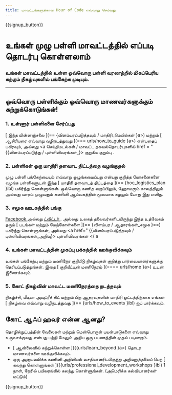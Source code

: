 ```yaml
---
title: மாவட்டங்களுக்கான Hour of Code எவ்வாறு செய்வது
---
```


{{signup_button}}

# உங்கள் முழு பள்ளி மாவட்டத்தில் எப்படி தொடர்பு கொள்ளலாம்

### உங்கள் மாவட்டத்தில் உள்ள ஒவ்வொரு பள்ளி வரலாற்றில் மிகப்பெரிய கற்கும் நிகழ்வுகளில் பங்கேற்க முடியும்.

* * *

## ஒவ்வொரு பள்ளிக்கும் ஒவ்வொரு மாணவர்களுக்கும் கற்றுக்கொடுங்கள்!

### 1. உள்ளூர் பள்ளிகளை சேர்ப்பது

[ இந்த மின்னஞ்சலை ](== {விளம்பரப்படுத்தவும் / மாதிரி_மெயில்கள் }a>) மற்றும் [ ஆசிரியரை எவ்வாறு வழிநடத்துவது ](=== urls/how_to_guide }a>) என்பதைப் பகிரவும், அல்லது <a செய்திமடல்கள் / மாவட்ட தகவல்தொடர்புகளில் href = "{{விளம்பரப்படுத்து / புள்ளிவிவரங்கள்_}> குறுகிய குறும்பு </a>. <br />

### 2. பள்ளிகள் ஒரு மாதிரி தளவாட திட்டத்தை வழங்குதல்

முழு பள்ளி பங்கேற்பையும் எவ்வாறு ஒழுங்கமைப்பது என்பது குறித்த யோசனைகளை வழங்க பள்ளிகளுடன் இந்த [ மாதிரி தளவாடத் திட்டத்தை ](== {hoc_logistics_plan }ibl) பகிர்ந்து கொள்ளுங்கள். ஒவ்வொரு கணித வகுப்பிலும், ஹோமரூம் காலத்திலும் அல்லது வாரம் முழுவதும் கணினி ஆய்வகத்தின் மூலமாக சுழலும் போது இது எளிது.

### 3. சமூக ஊடகத்தில் பங்கு

[ Facebook ](https://www.facebook.com/sharer/sharer.php?u=http%3A%2F%2Fhourofcode.com%2Fus) அல்லது <a href = "https க்கு அனுப்பு ?: //twitter.com/intent/tweet url = http% 3A% 2F% 2Fhourofcode.com amp; உரை = நான்% 27m% 20participating% 20in% 20this% 20year% 27s% 20% 23HourOfCode% 2C% 20are% 20you% 3F % 20% 40codeorg amp; original_referer = https ஐப்% 3A% 2F% 2Fwww.google.com% 2Furl% 3Fq% 3Dhttps% 253A% 252F% 252Ftwitter.com% 252Fshare% 253Fhashtags% 253D% 2526amp% 253Brelated% 253Dcodeorg% 2526amp% 253Btext% 253DI % 252527m% 252Bparticipating% 252Bin% 252Bthis% 252Byear% 252527s% 252B% 252523HourOfCode% 25252C% 252Bare% 252Byou% 25253F% 252B% 252540codeorg% 2526amp% 253Burl% 253Dhttp% 25253A% 25252F% 25252Fhourofcode.com% 26sa% 3DD% 26sntz% 3D1 % 26usg% 3DAFQjCNE1GLTUbKZfMlEh9Aj5w0iswz6PYQ amp; தொடர்பான = codeorg amp; ஹாஷ்டேக்குகளைச் = "> ட்விட்டர் </a>. அல்லது உலகத் தலைவர்களிடமிருந்து இந்த உத்வேகம் தரும் [ படங்கள் மற்றும் மேற்கோள்களை ](== {விளம்பர / ஆதாரங்கள்_சமூக }==) பகிர்ந்து கொள்ளுங்கள், அல்லது <a href=" {{விளம்பரப்படுத்தவும் / புள்ளிவிவரங்கள்_அறிவு}> புள்ளிவிவரங்கள் </ a

### 4. உங்கள் மாவட்டத்தின் முகப்பு பக்கத்தில் ஊக்குவிக்கவும்

உங்கள் பங்கேற்பு மற்றும் மணிநேர குறியீடு நிகழ்வுகள் குறித்து பார்வையாளர்களுக்கு தெரியப்படுத்துங்கள். இதை [ குறியீட்டின் மணிநேரம் ](==== urls/home }a>) உடன் இணைக்கவும்.

### 5. கோட் நிகழ்வின் மாவட்ட மணிநேரத்தை நடத்தவும்

நிகழ்ச்சி, மீடியா அவுட்ரீச் கிட் மற்றும் பிற ஆதரவுகளின் மாதிரி ஓட்டத்திற்காக எங்கள் [ நிகழ்வை எவ்வாறு வழிநடத்துவது ](== {urls/how_to_events }ibl) ஐப் பார்க்கவும்.

## கோட் ஆஃப் ஹவர் என்ன ஆனது?

தொழில்நுட்பத்தின் வேலைகள் மற்றும் மென்பொருள் பயன்பாடுகளை எவ்வாறு உருவாக்குவது என்பது பற்றி மேலும் அறிய ஒரு பயணத்தின் முதல் படியாகும்.

- [ ஆன்லைனில் கற்றுக்கொள்ள ]({{urls/learn_beyond }a>) தொடர மாணவர்களை ஊக்குவிக்கவும்.
- ஒரு அனுபவமிக்க கணினி அறிவியல் வசதியாளரிடமிருந்து அறிவுறுத்தலைப் பெற [ கலந்து கொள்ளுங்கள் ]({{urls/professional_development_workshops }ibl) 1 நாள், நேரில் பயிலரங்கில் கலந்து கொள்ளுங்கள். (அமெரிக்க கல்வியாளர்கள் மட்டும்)

{{signup_button}}